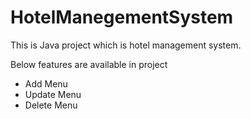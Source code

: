 # HotelManegementSystem

This is Java project which is hotel management system.

Below features are available in project
- Add Menu
- Update Menu
- Delete Menu